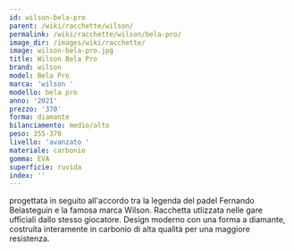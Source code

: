 ```yaml
---
id: wilson-bela-pro
parent: /wiki/racchette/wilson/
permalink: /wiki/racchette/wilson/bela-pro/
image_dir: /images/wiki/racchette/
image: wilson-bela-pro.jpg
title: Wilson Bela Pro
brand: wilson
model: Bela Pro
marca: 'wilson '
modello: bela pro
anno: '2021'
prezzo: '370'
forma: diamante
bilanciamento: medio/alto
peso: 355-370
livello: 'avanzato '
materiale: carbonio
gomma: EVA
superficie: ruvida
index: ''
---
```

progettata in seguito all'accordo tra la legenda del padel Fernando Belasteguin e la famosa marca Wilson. Racchetta utlizzata nelle gare ufficiali dallo stesso giocatore. Design moderno con una forma a diamante, costruita interamente in carbonio di alta qualità per una maggiore resistenza. 